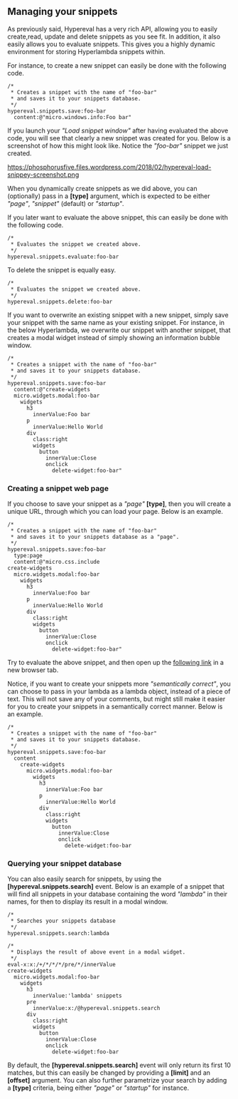 ## Managing your snippets

As previously said, Hypereval has a very rich API, allowing you to easily create,read, update and delete
snippets as you see fit. In addition, it also easily allows you to evaluate snippets. This gives you a
highly dynamic environment for storing Hyperlambda snippets within.

For instance, to create a new snippet can easily be done with the following code.

```hyperlambda-snippet
/*
 * Creates a snippet with the name of "foo-bar"
 * and saves it to your snippets database.
 */
hypereval.snippets.save:foo-bar
  content:@"micro.windows.info:Foo bar"
```

If you launch your _"Load snippet window"_ after having evaluated the above code, you will see that clearly
a new snippet was created for you. Below is a screenshot of how this might look like. Notice the
_"foo-bar"_ snippet we just created.

https://phosphorusfive.files.wordpress.com/2018/02/hypereval-load-snippey-screenshot.png

When you dynamically create snippets as we did above, you can (optionally) pass in a **[type]** argument,
which is expected to be either _"page"_, _"snippet"_ (default) or _"startup"_.

If you later want to evaluate the above snippet, this can easily be done with the following code.

```hyperlambda-snippet
/*
 * Evaluates the snippet we created above.
 */
hypereval.snippets.evaluate:foo-bar
```

To delete the snippet is equally easy.

```hyperlambda-snippet
/*
 * Evaluates the snippet we created above.
 */
hypereval.snippets.delete:foo-bar
```

If you want to overwrite an existing snippet with a new snippet, simply save your snippet with the
same name as your existing snippet. For instance, in the below Hyperlambda, we overwrite our snippet
with another snippet, that creates a modal widget instead of simply showing an information bubble
window.

```hyperlambda-snippet
/*
 * Creates a snippet with the name of "foo-bar"
 * and saves it to your snippets database.
 */
hypereval.snippets.save:foo-bar
  content:@"create-widgets
  micro.widgets.modal:foo-bar
    widgets
      h3
        innerValue:Foo bar
      p
        innerValue:Hello World
      div
        class:right
        widgets
          button
            innerValue:Close
            onclick
              delete-widget:foo-bar"
```

### Creating a snippet web page

If you choose to save your snippet as a _"page"_ __[type]__, then you will create a unique URL, through
which you can load your page. Below is an example.

```hyperlambda-snippet
/*
 * Creates a snippet with the name of "foo-bar"
 * and saves it to your snippets database as a "page".
 */
hypereval.snippets.save:foo-bar
  type:page
  content:@"micro.css.include
create-widgets
  micro.widgets.modal:foo-bar
    widgets
      h3
        innerValue:Foo bar
      p
        innerValue:Hello World
      div
        class:right
        widgets
          button
            innerValue:Close
            onclick
              delete-widget:foo-bar"
```

Try to evaluate the above snippet, and then open up the [following link](/hypereval/foo-bar) in
a new browser tab.

Notice, if you want to create your snippets more _"semantically correct"_, you can choose to pass
in your lambda as a lambda object, instead of a piece of text. This will not save any of your comments,
but might still make it easier for you to create your snippets in a semantically correct manner. Below
is an example.

```hyperlambda-snippet
/*
 * Creates a snippet with the name of "foo-bar"
 * and saves it to your snippets database.
 */
hypereval.snippets.save:foo-bar
  content
    create-widgets
      micro.widgets.modal:foo-bar
        widgets
          h3
            innerValue:Foo bar
          p
            innerValue:Hello World
          div
            class:right
            widgets
              button
                innerValue:Close
                onclick
                  delete-widget:foo-bar
```

### Querying your snippet database

You can also easily search for snippets, by using the **[hypereval.snippets.search]** event. Below
is an example of a snippet that will find all snippets in your database containing the word _"lambda"_
in their names, for then to display its result in a modal window.

```hyperlambda-snippet
/*
 * Searches your snippets database
 */
hypereval.snippets.search:lambda

/*
 * Displays the result of above event in a modal widget.
 */
eval-x:x:/+/*/*/*/pre/*/innerValue
create-widgets
  micro.widgets.modal:foo-bar
    widgets
      h3
        innerValue:'lambda' snippets
      pre
        innerValue:x:/@hypereval.snippets.search
      div
        class:right
        widgets
          button
            innerValue:Close
            onclick
              delete-widget:foo-bar
```

By default, the **[hypereval.snippets.search]** event will only return its first 10 matches, but this
can easily be changed by providing a **[limit]** and an **[offset]** argument. You can also further
parametrize your search by adding a **[type]** criteria, being either _"page"_ or _"startup"_ for
instance.
